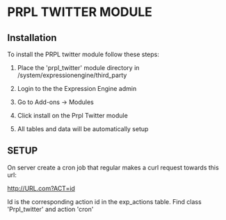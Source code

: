 PRPL TWITTER MODULE
===================

Installation
------------

To install the PRPL twitter module follow these steps:

1. Place the 'prpl_twitter' module directory in /system/expressionengine/third_party

2. Login to the the Expression Engine admin

3. Go to Add-ons -> Modules

4. Click install on the Prpl Twitter module

5. All tables and data will be automatically setup


SETUP
------------

On server create a cron job that regular makes a curl request towards this url:

http://URL.com?ACT=id

Id is the corresponding action id in the exp_actions table. Find class 'Prpl_twitter' and action 'cron'




